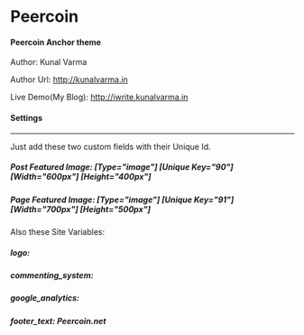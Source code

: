 # Peercoin
#### Peercoin Anchor theme

Author: Kunal Varma

Author Url: http://kunalvarma.in

Live Demo(My Blog): http://iwrite.kunalvarma.in


#### Settings
------------------------------------------------------------

Just add these two custom fields with their Unique Id.


##### Post Featured Image: [Type="image"] [Unique Key="90"] [Width="600px"] [Height="400px"]

##### Page Featured Image: [Type="image"] [Unique Key="91"] [Width="700px"] [Height="500px"]


Also these Site Variables:

##### logo: 

##### commenting_system: 

##### google_analytics: 

##### footer_text: Peercoin.net
